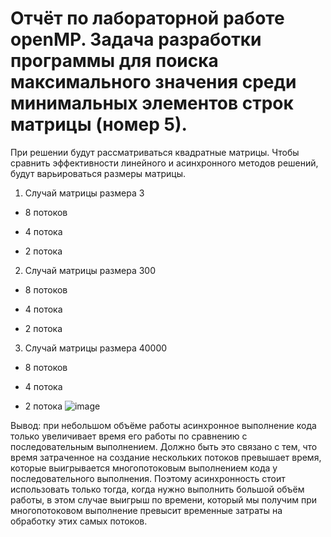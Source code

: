 # Отчёт по лабораторной работе openMP. Задача разработки программы для поиска максимального значения среди минимальных элементов строк матрицы (номер 5).


При решении будут рассматриваться квадратные матрицы. Чтобы сравнить эффективности линейного и асинхронного методов решений, будут варьироваться размеры матрицы.
1. Случай матрицы размера 3
* 8 потоков

* 4 потока

* 2 потока

2. Случай матрицы размера 300
* 8 потоков

* 4 потока

* 2 потока 

3. Случай матрицы размера 40000
* 8 потоков

* 4 потока

* 2 потока
![image](https://user-images.githubusercontent.com/58008126/225083888-3ef471da-9a51-401d-a68e-a8e7351b75e5.png)



Вывод: при небольшом объёме работы асинхронное выполнение кода только увеличивает время его работы по сравнению с последовательным выполнением. Должно быть это связано с тем, что время затраченное на создание нескольких потоков превышает время, которые выигрывается многопотоковым выполнением кода у последовательного выполнения.
       Поэтому асинхронность стоит использовать только тогда, когда нужно выполнить большой объём работы, в этом случае выигрыш по времени, который мы получим при многопотоковом выполнение превысит временные затраты на обработку этих самых потоков.
